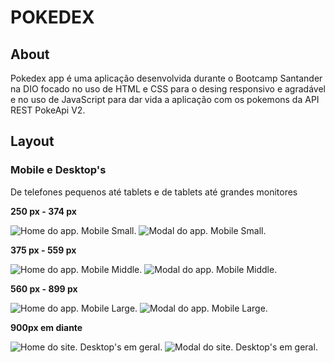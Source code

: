 # **POKEDEX** 
## About

Pokedex app é uma aplicação desenvolvida durante o Bootcamp Santander na DIO focado no uso de HTML e CSS para o desing responsivo e agradável e no uso de JavaScript para dar vida a aplicação com os pokemons da API REST PokeApi V2.

## Layout

### Mobile e Desktop's
De telefones pequenos até tablets e de tablets até grandes monitores

**250 px - 374 px**

![Home do app. Mobile Small.](image/mobileS1.png "Home do app. Mobile Small.") ![Modal do app. Mobile Small.](image/mobileS2.png "Modal do app. Mobile Small.")

**375 px - 559 px**

![Home do app. Mobile Middle.](image/mobileM1.png "Home do app. Mobile Middle.") ![Modal do app. Mobile Middle.](image/mobileM2.png "Modal do app. Mobile Middle.")

**560 px - 899 px**

![Home do app. Mobile Large.](image/mobileL1.png "Home do app. Mobile Large.") ![Modal do app. Mobile Large.](image/mobileL2.png "Modal do app. Mobile Large.")


**900px em diante**

![Home do site. Desktop's em geral.](image/desktop1.png "Home do site. Desktop's em geral.") ![Modal do site. Desktop's em geral.](image/desktop2.png "Modal do site. Desktop 's em geral.")
